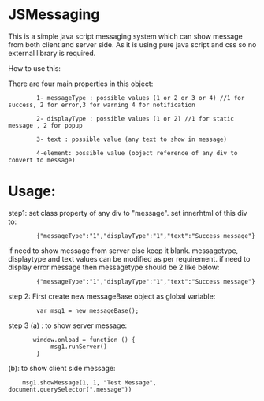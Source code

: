 # JSMessaging
This is a simple java script messaging system which can show message from both client and server side. As it is using pure java script and css so no external library is required. 

How to use this:

There are four main properties in this object:

            1- messageType : possible values (1 or 2 or 3 or 4) //1 for success, 2 for error,3 for warning 4 for notification

            2- displayType : possible values (1 or 2) //1 for static message , 2 for popup 

            3- text : possible value (any text to show in message)

            4-element: possible value (object reference of any div to convert to message)

# Usage:
step1: set class property of any div to "message". set innerhtml of this div to:

            {"messageType":"1","displayType":"1","text":"Success message"}

if need to show message from server else keep it blank. messagetype, displaytype and text values can be modified as per requirement.
if need to display error message then messagetype should be 2 like below:

            {"messageType":"1","displayType":"1","text":"Success message"}

step 2: First create new messageBase object as global variable:

            var msg1 = new messageBase();

step 3 (a) : to show server message:

           window.onload = function () {
                msg1.runServer()
            }
            
 (b): to show client side message:        
 
        msg1.showMessage(1, 1, "Test Message", document.querySelector(".message"))





